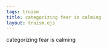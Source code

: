 ```yaml
---
tags: truism
title: categorizing fear is calming
layout: truism.ejs
---
```


categorizing fear is calming
